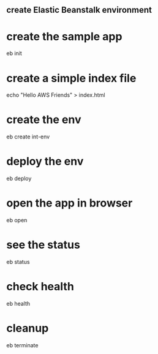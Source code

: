## create Elastic Beanstalk environment

#   create the sample app
eb init

# create a simple index file
echo "Hello AWS Friends" > index.html

# create the env
eb create int-env

# deploy the env
eb deploy

# open the app in browser
eb open

# see the status
eb status

# check health
eb health

# cleanup
eb terminate